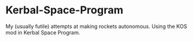 # Kerbal-Space-Program
My (usually futile) attempts at making rockets autonomous. Using the KOS mod in Kerbal Space Program.
